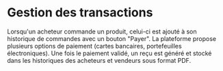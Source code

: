 # Gestion des transactions

Lorsqu'un acheteur commande un produit, celui-ci est ajouté à son historique de commandes avec un bouton "Payer". La plateforme propose plusieurs options de paiement (cartes bancaires, portefeuilles électroniques). Une fois le paiement validé, un reçu est généré et stocké dans les historiques des acheteurs et vendeurs sous format PDF.
